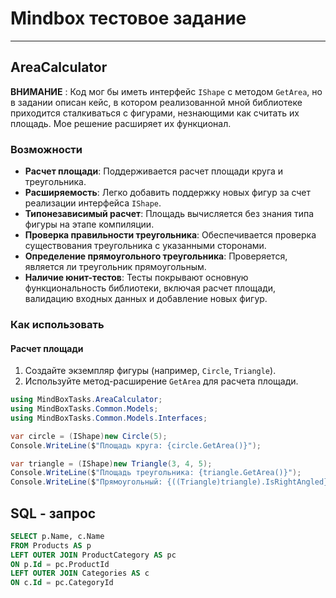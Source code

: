 # Mindbox тестовое задание

---

## AreaCalculator

**ВНИМАНИЕ** : Код мог бы иметь интерфейс `IShape` с методом `GetArea`, но в задании описан кейс, в котором реализованной мной библиотеке приходится сталкиваться с фигурами, незнающими как считать их площадь. Мое решение расширяет их функционал.

### Возможности

- **Расчет площади**: Поддерживается расчет площади круга и треугольника.
- **Расширяемость**: Легко добавить поддержку новых фигур за счет реализации интерфейса `IShape`.
- **Типонезависимый расчет**: Площадь вычисляется без знания типа фигуры на этапе компиляции.
- **Проверка правильности треугольника**: Обеспечивается проверка существования треугольника с указанными сторонами.
- **Определение прямоугольного треугольника**: Проверяется, является ли треугольник прямоугольным.
- **Наличие юнит-тестов**: Тесты покрывают основную функциональность библиотеки, включая расчет площади, валидацию входных данных и добавление новых фигур.

### Как использовать

#### Расчет площади
1. Создайте экземпляр фигуры (например, `Circle`, `Triangle`).
2. Используйте метод-расширение `GetArea` для расчета площади.

```csharp
using MindBoxTasks.AreaCalculator;
using MindBoxTasks.Common.Models;
using MindBoxTasks.Common.Models.Interfaces;

var circle = (IShape)new Circle(5);
Console.WriteLine($"Площадь круга: {circle.GetArea()}");

var triangle = (IShape)new Triangle(3, 4, 5);
Console.WriteLine($"Площадь треугольника: {triangle.GetArea()}");
Console.WriteLine($"Прямоугольный: {((Triangle)triangle).IsRightAngled}");
```

## SQL - запрос

```sql
SELECT p.Name, c.Name
FROM Products AS p
LEFT OUTER JOIN ProductCategory AS pc
ON p.Id = pc.ProductId
LEFT OUTER JOIN Categories AS c
ON c.Id = pc.CategoryId
```
